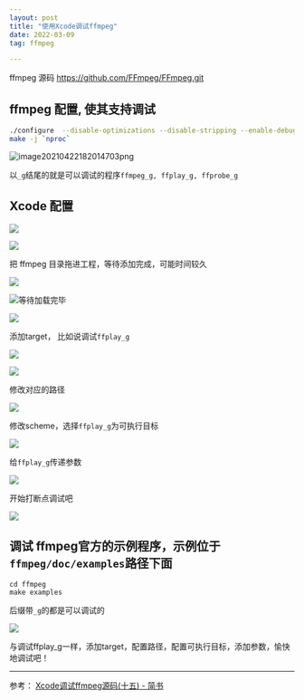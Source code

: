 ```yaml
---
layout: post
title: "使用Xcode调试ffmpeg"
date: 2022-03-09 
tag: ffmpeg

---
```


ffmpeg 源码 https://github.com/FFmpeg/FFmpeg.git

## ffmpeg 配置, 使其支持调试

```bash
./configure  --disable-optimizations --disable-stripping --enable-debug=3 --disable-doc
make -j `nproc`
```

![image20210422182014703png](https://cdn.jsdelivr.net/gh/yxibng/filebed@main/img/images/blog/1646798696028ceaddb1d1dd2473496faad4c1883ba1d.png) 

以`_g`结尾的就是可以调试的程序`ffmpeg_g, ffplay_g, ffprobe_g`

## Xcode 配置

![](https://cdn.jsdelivr.net/gh/yxibng/filebed@main/img/images/blog/16468770121471646877011522.png)

![](https://cdn.jsdelivr.net/gh/yxibng/filebed@main/img/images/blog/16468770571461646877056550.png)

把 ffmpeg 目录拖进工程，等待添加完成，可能时间较久

![](https://cdn.jsdelivr.net/gh/yxibng/filebed@main/img/images/blog/16468356217741646835620857.png)

![](https://cdn.jsdelivr.net/gh/yxibng/filebed@main/img/images/blog/16468772051421646877204301.png)等待加载完毕

![](https://cdn.jsdelivr.net/gh/yxibng/filebed@main/img/images/blog/16468780312171646878030941.png)



添加target， 比如说调试`ffplay_g`

![](https://cdn.jsdelivr.net/gh/yxibng/filebed@main/img/images/blog/16468360299171646836029894.png)

![](https://cdn.jsdelivr.net/gh/yxibng/filebed@main/img/images/blog/16468360897771646836089376.png)

修改对应的路径

![](https://cdn.jsdelivr.net/gh/yxibng/filebed@main/img/images/blog/16468361877781646836187409.png)

修改scheme，选择`ffplay_g`为可执行目标

![](https://cdn.jsdelivr.net/gh/yxibng/filebed@main/img/images/blog/16468363477791646836347004.png)

给`ffplay_g`传递参数

![](https://cdn.jsdelivr.net/gh/yxibng/filebed@main/img/images/blog/16468366427811646836642007.png)

开始打断点调试吧

![](https://cdn.jsdelivr.net/gh/yxibng/filebed@main/img/images/blog/16468367127821646836712289.png)

## 调试 ffmpeg官方的示例程序，示例位于`ffmpeg/doc/examples`路径下面

```shell
cd ffmpeg
make examples
```

后缀带`_g`的都是可以调试的

![](https://cdn.jsdelivr.net/gh/yxibng/filebed@main/img/images/blog/16468370517811646837051618.png)

与调试ffplay_g一样，添加target，配置路径，配置可执行目标，添加参数，愉快地调试吧！

---

参考： [Xcode调试ffmpeg源码(十五) - 简书](https://www.jianshu.com/p/27a90b113413)
